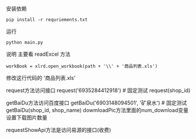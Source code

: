 安装依赖
```
pip install -r requriements.txt
```
运行
```
python main.py
```
说明
主要看 readExcel 方法
```
workBook = xlrd.open_workbook(path + '\\' + '商品列表.xls')
```
修改这行代码的 '商品列表.xls'

request方法访问接口
request('6935284412918') # 固定测试
request(shop_id)

getBaiDu方法访问百度接口
getBaiDu('6903148094501', '矿泉水') # 固定测试
getBaiDu(shop_id, shop_name)
dowmloadPic方法里面的num_download变量设置下载图片数量

requestShowApi方法是访问易源的接口(收费)